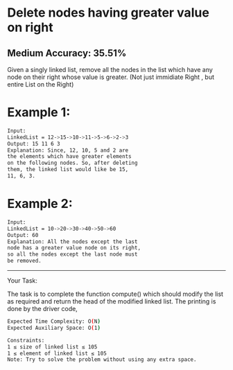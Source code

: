 # Delete nodes having greater value on right
## Medium  Accuracy: 35.51%

<p>Given a singly linked list, remove all the nodes in the list which have any node on their right whose value is greater. (Not just immidiate Right , but entire List on the Right)</p>

 

 # Example 1:

```bash
Input:
LinkedList = 12->15->10->11->5->6->2->3
Output: 15 11 6 3
Explanation: Since, 12, 10, 5 and 2 are
the elements which have greater elements
on the following nodes. So, after deleting
them, the linked list would like be 15,
11, 6, 3.
```


# Example 2:

```bash
Input:
LinkedList = 10->20->30->40->50->60
Output: 60
Explanation: All the nodes except the last
node has a greater value node on its right,
so all the nodes except the last node must
be removed.
```

<hr>

<span>Your Task:</span>
<p>The task is to complete the function compute() which should modify the list as required and return the head of the modified linked list. The printing is done by the driver code,</p>


```bash
Expected Time Complexity: O(N)
Expected Auxiliary Space: O(1)

Constraints:
1 ≤ size of linked list ≤ 105
1 ≤ element of linked list ≤ 105
Note: Try to solve the problem without using any extra space.
```

